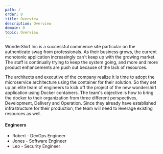 ```yaml
---
path: /
order: 0
title: Overview
description: Overview
domain: 0
topic: Overview
---
```


WonderShirt Inc is a successful commence site particular on the authenticate swag from professionals. As their business grows, the current monotonic application increasingly can't keep up with the growing market. The staff is continually trying to keep the system going, and more and more product enhancements are push out because of the lack of resources.

The architects and executive of the company realize it is time to adopt the microservice architecture using the container for their solution. So they set up an elite team of engineers to kick off the project of the new wondershirt application using Docker containers. The team's objective is how to bring the docker to their organization from three different perspectives, Development, Delivery and Operation. Since they already have established infrastructure for their production, the team will need to leverage existing resources as well.

#### Engineers

* Robert - DevOps Engineer
* Jones - Software Engineer
* Leo - Security Engineer

<!--end--->